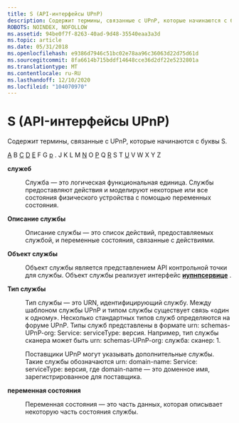 ```yaml
---
title: S (API-интерфейсы UPnP)
description: Содержит термины, связанные с UPnP, которые начинаются с буквы S.
ROBOTS: NOINDEX, NOFOLLOW
ms.assetid: 94be0f7f-8263-40ad-9d48-35540eaa3a3d
ms.topic: article
ms.date: 05/31/2018
ms.openlocfilehash: e9386d7946c51bc02e78aa96c36063d22d75d61d
ms.sourcegitcommit: 8fa6614b715bddf14648cce36d2df22e5232801a
ms.translationtype: MT
ms.contentlocale: ru-RU
ms.lasthandoff: 12/10/2020
ms.locfileid: "104070970"
---
```

# <a name="s-upnp-apis"></a>S (API-интерфейсы UPnP)

Содержит термины, связанные с UPnP, которые начинаются с буквы S.

[A](a-gly.md) B [C](c-gly.md) [D](d-gly.md) [E](e-gly.md) F G [р](h-gly.md) . J K L M [N](n-gly.md) O [P](p-gly.md) Q [R](r-gly.md) S T [U](u-gly.md) V W X Y Z

<dl> <dt>

<span id="upnp.s_1_gly"></span><span id="UPNP.S_1_GLY"></span>**служеб**
</dt> <dd>

Служба — это логическая функциональная единица. Службы предоставляют действия и моделируют некоторые или все состояния физического устройства с помощью переменных состояния.

</dd> <dt>

<span id="upnp.s_2_gly"></span><span id="UPNP.S_2_GLY"></span>**Описание службы**
</dt> <dd>

Описание службы — это список действий, предоставляемых службой, и переменные состояния, связанные с действиями.

</dd> <dt>

<span id="upnp.s_3_gly"></span><span id="UPNP.S_3_GLY"></span>**Объект службы**
</dt> <dd>

Объект службы является представлением API контрольной точки для службы. Объект службы реализует интерфейс [**иупнпсервице**](/windows/desktop/api/Upnp/nn-upnp-iupnpservice) .

</dd> <dt>

<span id="upnp.s_4_gly"></span><span id="UPNP.S_4_GLY"></span>**Тип службы**
</dt> <dd>

Тип службы — это URN, идентифицирующий службу. Между шаблоном службы UPnP и типом службы существует связь «один к одному». Несколько стандартных типов служб определяются на форуме UPnP. Типы служб представлены в формате urn: schemas-UPnP-org: Service: serviceType: версия. Например, тип службы сканера может быть urn: schemas-UPnP-org: служба: сканер: 1.

Поставщики UPnP могут указывать дополнительные службы. Такие службы обозначаются urn: domain-name: Service: serviceType: версия, где domain-name — это доменное имя, зарегистрированное для поставщика.

</dd> <dt>

<span id="upnp.s_5_gly"></span><span id="UPNP.S_5_GLY"></span>**переменная состояния**
</dt> <dd>

Переменная состояния — это часть данных, которая описывает некоторую часть состояния службы.

</dd> </dl>

 

 




